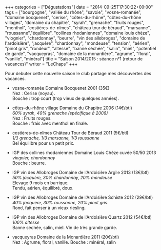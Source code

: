 +++
categories = ["Dégustations"]
date = "2014-09-25T17:30:22+00:00"
tags = ["bourgogne", "vallée du rhône", "savoie", "vosne-romanée", "domaine bocquenet", "cerise", "côtes-du-rhône", "côtes-du-rhône villages", "domaine du chapitre", "syrah", "grenache", "fruits rouges", "menthol", "costières-de-nîmes", "château tour de béraud", "marsanne", "roussanne","équilibre", "collines rhodaniennes", "domaine louis chèze", "viognier", "chardonnay", "beurre", "vin des allobroges", "domaine de l'ardoisière", "jacquère", "chardonnay", "mondeuse", "tension", "aérien", "pinot gris", "rondeur", "altesse", "banne séchée", "salin", "miel", "potentiel de garde", "vacqueyras", "domaine de la monardière", "agrume", "floral", "vanille", "minéral"]
title = "Saison 2014/2015 : séance n°1 (retour de vacances)"
writer = "LeChaps"
+++

Pour debuter cette nouvelle saison le club partage mes découvertes des vacances.

* vosne-romanée Domaine Bocquenet 2001 (35€)  
Nez : Cerise (noyau).  
Bouche : trop court (trop vieux de quelques années).

* côtes-du-rhône village Domaine du Chapitre 2006 (14€/btl) <i class="fa fa-plus-circle"></i>  
_60% syrah, 40% grenache (spécifique à 2006)_  
Nez : Fruits rouges.  
Bouche : frais avec menthol en finale.  

* costières-de-nîmes Château Tour de Béraud 2011 (5€/btl) <i class="fa fa-plus-circle"></i>  
_1/3 grenache, 1/3 marsanne, 1/3 roussanne_  
Bel équilibre pour un petit prix.

* IGP des collines rhodaniennes Domaine Louis Chèze cuvée 50/50 2013
_viognier, chardonnay_  
Bouche : beurre.  

* IGP vin des Allobroges Domaine de l'Ardoisière Argile 2013 (13€/btl) <i class="fa fa-plus-circle"></i> <i class="fa fa-plus-circle"></i>  
_50% jacquère, 30% chardonnay, 20% mondeuse_  
Elevage 9 mois en barrique.  
Tendu, aérien, équilibré, doux.

* IGP vin des Allobroges Domaine de l'Ardoisière Schiste 2012 (29€/btl)  
_40% jacquère, 30% roussanne, 20% pinot gris_  
Rond, fait penser à un vieux riesling.

* IGP vin des Allobroges Domaine de l'Ardoisière Quartz 2012 (54€/btl)  
_100% altesse_  
Banne séchée, salin, miel. Vin de très grande garde.  

* vacqueyras Domaine de la Monardière 2011 (20€/btl) <i class="fa fa-plus-circle"></i>  
Nez : Agrume, floral, vanille.
Bouche : minéral, salin
